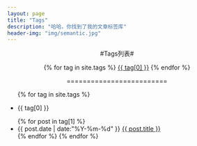 ```yaml
---
layout: page
title: "Tags"
description: "哈哈，你找到了我的文章标签库"  
header-img: "img/semantic.jpg"  
---
```


<p style="text-align: center;">#Tags列表#</p>
<div id='tag_cloud'>
<p style="text-align: center;">{% for tag in site.tags %}
<a href="#{{ tag[0] }}" title="{{ tag[0] }}" rel="{{ tag[1].size }}">{{ tag[0] }}</a>
{% endfor %}</p>
</div>

<p style="text-align: center;">=========================</p>

<ul class="listing">
{% for tag in site.tags %}
  <p style="text-align: center;"><li class="listing-seperator" id="{{ tag[0] }}">{{ tag[0] }}</li></p>
{% for post in tag[1] %}
  <li class="listing-item">
  <time datetime="{{ post.date | date:"%Y-%m-%d" }}">{{ post.date | date:"%Y-%m-%d" }}</time>
  <a href="{{ post.url }}" title="{{ post.title }}">{{ post.title }}</a>
  </li>
{% endfor %}
{% endfor %}
</ul>

<script src="/media/js/jquery.tagcloud.js" type="text/javascript" charset="utf-8"></script> 
<script language="javascript">
$.fn.tagcloud.defaults = {
    size: {start: 1, end: 1, unit: 'em'},
      color: {start: '#f8e0e6', end: '#ff3333'}
};

$(function () {
    $('#tag_cloud a').tagcloud();
});
</script>
